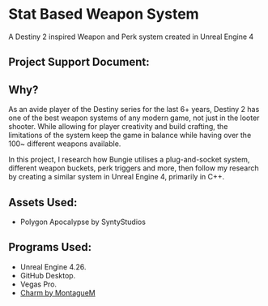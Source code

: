 # Stat Based Weapon System
 
A Destiny 2 inspired Weapon and Perk system created in Unreal Engine 4

## Project Support Document:

## Why?

As an avide player of the Destiny series for the last 6+ years, Destiny 2 has one of the best weapon systems of any modern game, not just in the looter shooter.  While allowing for player creativity and build crafting, the limitations of the system keep the game in balance while having over the 100~ different weapons available.

In this project, I research how Bungie utilises a plug-and-socket system, different weapon buckets, perk triggers and more, then follow my research by creating a similar system in Unreal Engine 4, primarily in C++.

## Assets Used:
- Polygon Apocalypse by SyntyStudios 

## Programs Used:
- Unreal Engine 4.26. 
- GitHub Desktop. 
- Vegas Pro.
- [Charm by MontagueM](https://github.com/MontagueM/Charm)


